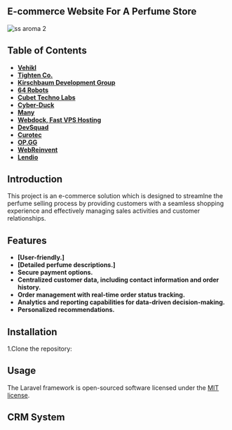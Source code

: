 ## E-commerce Website For A Perfume Store
![ss aroma 2](https://github.com/Ravishka7/Aroma_Boutique_WebApp/assets/107683747/88cb91a4-fde1-42c2-ace4-4fe040a51e5a)

## Table of Contents


- **[Vehikl](https://vehikl.com/)**
- **[Tighten Co.](https://tighten.co)**
- **[Kirschbaum Development Group](https://kirschbaumdevelopment.com)**
- **[64 Robots](https://64robots.com)**
- **[Cubet Techno Labs](https://cubettech.com)**
- **[Cyber-Duck](https://cyber-duck.co.uk)**
- **[Many](https://www.many.co.uk)**
- **[Webdock, Fast VPS Hosting](https://www.webdock.io/en)**
- **[DevSquad](https://devsquad.com)**
- **[Curotec](https://www.curotec.com/services/technologies/laravel/)**
- **[OP.GG](https://op.gg)**
- **[WebReinvent](https://webreinvent.com/?utm_source=laravel&utm_medium=github&utm_campaign=patreon-sponsors)**
- **[Lendio](https://lendio.com)**

## Introduction
This project is an e-commerce solution which is designed to streamlne the perfume selling process by providing customers with a seamless shopping experience and effectively managing sales activities and customer relationships.

## Features

- **[User-friendly.]**
- **[Detailed perfume descriptions.]**
- **Secure payment options.**
- **Centralized customer data, including contact information and order history.**
- **Order management with real-time order status tracking.**
- **Analytics and reporting capabilities for data-driven decision-making.**
- **Personalized recommendations.**

## Installation

1.Clone the repository:

## Usage

The Laravel framework is open-sourced software licensed under the [MIT license](https://opensource.org/licenses/MIT).

## CRM System
